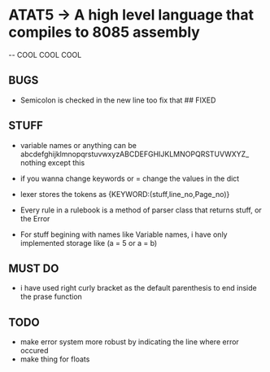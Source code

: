 # ATAT5 -> A high level language that compiles to 8085 assembly
-- COOL COOL COOL


## BUGS
- Semicolon is checked in the new line too fix that ## FIXED

## STUFF
- variable names or anything can be abcdefghijklmnopqrstuvwxyzABCDEFGHIJKLMNOPQRSTUVWXYZ_ nothing except this

- if you wanna change keywords or = change the values in the dict

- lexer stores the tokens as {KEYWORD:(stuff,line_no,Page_no)}

- Every rule in a rulebook is a method of parser class that returns stuff, or the Error

- For stuff begining with names like Variable names, i have only implemented storage like (a = 5 or a = b)

## MUST DO
- i have used right curly bracket as the default parenthesis to end inside the prase function

## TODO
- make error system more robust by indicating the line where error occured
-   make thing for floats

